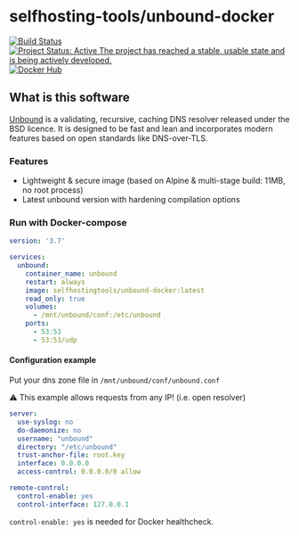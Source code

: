 # selfhosting-tools/unbound-docker

[![Build Status](https://travis-ci.org/selfhosting-tools/unbound-docker.svg?branch=master)](https://travis-ci.org/selfhosting-tools/unbound-docker)
[![Project Status: Active  The project has reached a stable, usable state and is being actively developed.](https://www.repostatus.org/badges/latest/active.svg)](https://www.repostatus.org/#active)
[![Docker Hub](https://img.shields.io/docker/pulls/selfhostingtools/unbound-docker.svg)](https://hub.docker.com/r/selfhostingtools/unbound-docker)

## What is this software

[Unbound](https://www.nlnetlabs.nl/projects/unbound/about/) is a validating, recursive, caching DNS resolver released under the BSD licence. It is designed to be fast and lean and incorporates modern features based on open standards like DNS-over-TLS.

### Features

- Lightweight & secure image (based on Alpine & multi-stage build: 11MB, no root process)
- Latest unbound version with hardening compilation options

### Run with Docker-compose

```yaml
version: '3.7'

services:
  unbound:
    container_name: unbound
    restart: always
    image: selfhostingtools/unbound-docker:latest
    read_only: true
    volumes:
      - /mnt/unbound/conf:/etc/unbound
    ports:
      - 53:53
      - 53:53/udp
```

#### Configuration example

Put your dns zone file in `/mnt/unbound/conf/unbound.conf`

:warning: This example allows requests from any IP! (i.e. open resolver)

```yaml
server:
  use-syslog: no
  do-daemonize: no
  username: "unbound"
  directory: "/etc/unbound"
  trust-anchor-file: root.key
  interface: 0.0.0.0
  access-control: 0.0.0.0/0 allow

remote-control:
  control-enable: yes
  control-interface: 127.0.0.1
```

`control-enable: yes` is needed for Docker healthcheck.
